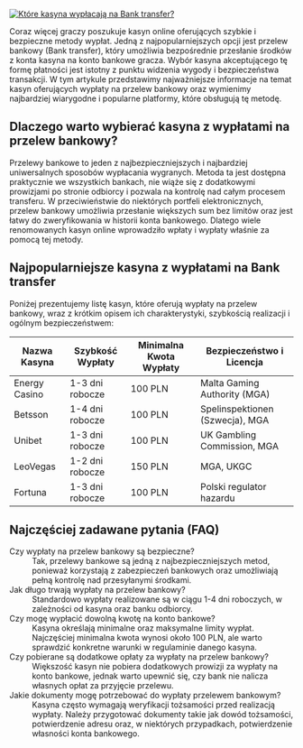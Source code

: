 [![Które kasyna wypłacają na Bank transfer?](https://123-caf.pages.dev/gitsignup.png)](https://vrmoo.ru/Bt82HjjY)

<p>Coraz więcej graczy poszukuje kasyn online oferujących szybkie i bezpieczne metody wypłat. Jedną z najpopularniejszych opcji jest przelew bankowy (Bank transfer), który umożliwia bezpośrednie przesłanie środków z konta kasyna na konto bankowe gracza. Wybór kasyna akceptującego tę formę płatności jest istotny z punktu widzenia wygody i bezpieczeństwa transakcji. W tym artykule przedstawimy najważniejsze informacje na temat kasyn oferujących wypłaty na przelew bankowy oraz wymienimy najbardziej wiarygodne i popularne platformy, które obsługują tę metodę.</p>  <h2>Dlaczego warto wybierać kasyna z wypłatami na przelew bankowy?</h2> <p>Przelewy bankowe to jeden z najbezpieczniejszych i najbardziej uniwersalnych sposobów wypłacania wygranych. Metoda ta jest dostępna praktycznie we wszystkich bankach, nie wiąże się z dodatkowymi prowizjami po stronie odbiorcy i pozwala na kontrolę nad całym procesem transferu. W przeciwieństwie do niektórych portfeli elektronicznych, przelew bankowy umożliwia przesłanie większych sum bez limitów oraz jest łatwy do zweryfikowania w historii konta bankowego. Dlatego wiele renomowanych kasyn online wprowadziło wpłaty i wypłaty właśnie za pomocą tej metody.</p>  <h2>Najpopularniejsze kasyna z wypłatami na Bank transfer</h2> <p>Poniżej prezentujemy listę kasyn, które oferują wypłaty na przelew bankowy, wraz z krótkim opisem ich charakterystyki, szybkością realizacji i ogólnym bezpieczeństwem:</p>  <table>   <thead>     <tr>       <th>Nazwa Kasyna</th>       <th>Szybkość Wypłaty</th>       <th>Minimalna Kwota Wypłaty</th>       <th>Bezpieczeństwo i Licencja</th>     </tr>   </thead>   <tbody>     <tr>       <td>Energy Casino</td>       <td>1-3 dni robocze</td>       <td>100 PLN</td>       <td>Malta Gaming Authority (MGA)</td>     </tr>     <tr>       <td>Betsson</td>       <td>1-4 dni robocze</td>       <td>100 PLN</td>       <td>Spelinspektionen (Szwecja), MGA</td>     </tr>     <tr>       <td>Unibet</td>       <td>1-3 dni robocze</td>       <td>100 PLN</td>       <td>UK Gambling Commission, MGA</td>     </tr>     <tr>       <td>LeoVegas</td>       <td>1-2 dni robocze</td>       <td>150 PLN</td>       <td>MGA, UKGC</td>     </tr>     <tr>       <td>Fortuna</td>       <td>1-3 dni robocze</td>       <td>100 PLN</td>       <td>Polski regulator hazardu</td>     </tr>   </tbody> </table>  <h2>Najczęściej zadawane pytania (FAQ)</h2> <dl>   <dt>Czy wypłaty na przelew bankowy są bezpieczne?</dt>   <dd>Tak, przelewy bankowe są jedną z najbezpieczniejszych metod, ponieważ korzystają z zabezpieczeń bankowych oraz umożliwiają pełną kontrolę nad przesyłanymi środkami.</dd>    <dt>Jak długo trwają wypłaty na przelew bankowy?</dt>   <dd>Standardowo wypłaty realizowane są w ciągu 1-4 dni roboczych, w zależności od kasyna oraz banku odbiorcy.</dd>    <dt>Czy mogę wypłacić dowolną kwotę na konto bankowe?</dt>   <dd>Kasyna określają minimalne oraz maksymalne limity wypłat. Najczęściej minimalna kwota wynosi około 100 PLN, ale warto sprawdzić konkretne warunki w regulaminie danego kasyna.</dd>    <dt>Czy pobierane są dodatkowe opłaty za wypłaty na przelew bankowy?</dt>   <dd>Większość kasyn nie pobiera dodatkowych prowizji za wypłaty na konto bankowe, jednak warto upewnić się, czy bank nie nalicza własnych opłat za przyjęcie przelewu.</dd>    <dt>Jakie dokumenty mogę potrzebować do wypłaty przelewem bankowym?</dt>   <dd>Kasyna często wymagają weryfikacji tożsamości przed realizacją wypłaty. Należy przygotować dokumenty takie jak dowód tożsamości, potwierdzenie adresu oraz, w niektórych przypadkach, potwierdzenie własności konta bankowego.</dd> </dl>
